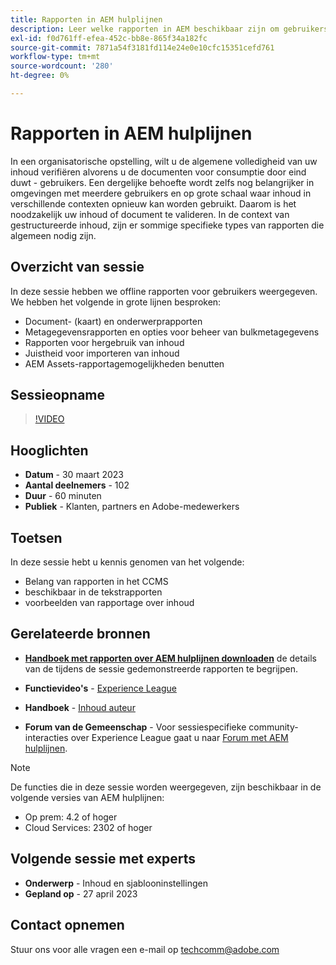 ```yaml
---
title: Rapporten in AEM hulplijnen
description: Leer welke rapporten in AEM beschikbaar zijn om gebruikers te helpen de kwaliteit van de inhoud te verbeteren.
exl-id: f0d761ff-efea-452c-bb8e-865f34a182fc
source-git-commit: 7871a54f3181fd114e24e0e10cfc15351cefd761
workflow-type: tm+mt
source-wordcount: '280'
ht-degree: 0%

---
```


# Rapporten in AEM hulplijnen

In een organisatorische opstelling, wilt u de algemene volledigheid van uw inhoud verifiëren alvorens u de documenten voor consumptie door eind duwt - gebruikers. Een dergelijke behoefte wordt zelfs nog belangrijker in omgevingen met meerdere gebruikers en op grote schaal waar inhoud in verschillende contexten opnieuw kan worden gebruikt. Daarom is het noodzakelijk uw inhoud of document te valideren. In de context van gestructureerde inhoud, zijn er sommige specifieke types van rapporten die algemeen nodig zijn.


## Overzicht van sessie

In deze sessie hebben we offline rapporten voor gebruikers weergegeven. We hebben het volgende in grote lijnen besproken:
- Document- (kaart) en onderwerprapporten
- Metagegevensrapporten en opties voor beheer van bulkmetagegevens
- Rapporten voor hergebruik van inhoud
- Juistheid voor importeren van inhoud
- AEM Assets-rapportagemogelijkheden benutten


## Sessieopname

>[!VIDEO](https://video.tv.adobe.com/v/3417529/guides--reporting-reporting?quality=12&learn=on)


## Hooglichten

- **Datum** - 30 maart 2023
- **Aantal deelnemers** - 102
- **Duur** - 60 minuten
- **Publiek** - Klanten, partners en Adobe-medewerkers


## Toetsen

In deze sessie hebt u kennis genomen van het volgende:
- Belang van rapporten in het CCMS
- beschikbaar in de tekstrapporten
- voorbeelden van rapportage over inhoud


## Gerelateerde bronnen

- **[Handboek met rapporten over AEM hulplijnen downloaden](./assets/aem-guides-expert-session-reports-documentation.pdf)** de details van de tijdens de sessie gedemonstreerde rapporten te begrijpen.

- **Functievideo&#39;s** -  [Experience League](https://experienceleague.adobe.com/docs/experience-manager-guides-learn/videos/output-generation/working-with-reports.html?lang=en)

- **Handboek** - [Inhoud auteur](https://help.adobe.com/en_US/xml-documentation-for-adobe-experience-manager/index.html#t=DXML-master-map%2Freports-intro.html)

- **Forum van de Gemeenschap** - Voor sessiespecifieke community-interacties over Experience League gaat u naar  [Forum met AEM hulplijnen](https://experienceleaguecommunities.adobe.com/t5/experience-manager-guides/bd-p/xml-documentation-discussions).

>[!NOTE]
>
> De functies die in deze sessie worden weergegeven, zijn beschikbaar in de volgende versies van AEM hulplijnen:
> - Op prem: 4.2 of hoger
> - Cloud Services: 2302 of hoger



## Volgende sessie met experts

- **Onderwerp** - Inhoud en sjablooninstellingen
- **Gepland op** - 27 april 2023


## Contact opnemen

Stuur ons voor alle vragen een e-mail op <techcomm@adobe.com>
